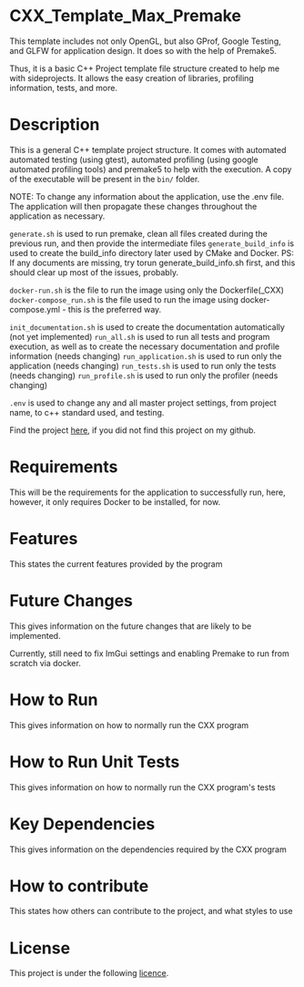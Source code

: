 # CXX_Template_Max_Premake
This template includes not only OpenGL, but also GProf, Google Testing, and GLFW for application design. It does so with the help of Premake5.

Thus, it is a basic C++ Project template file structure created to help me with sideprojects. It allows the easy creation of libraries, profiling information, tests, and more.

# Description
This is a general C++ template project structure. It comes with automated automated testing (using gtest), automated profiling (using google automated profiling tools) and premake5
to help with the execution. A copy of the executable will be present in the <code>bin/</code> folder.

NOTE: To change any information about the application, use the .env file. The application will then propagate these changes throughout the application as necessary.

<code>generate.sh</code> is used to run premake, clean all files created during the previous run, and then provide the intermediate files
<code>generate_build_info</code> is used to create the build_info directory later used by CMake and Docker. 
PS: If any documents are missing, try torun generate_build_info.sh first, and this should clear up most of the issues, probably.

<code>docker-run.sh</code> is the file to run the image using only the Dockerfile(_CXX)
<code>docker-compose_run.sh</code> is the file used to run the image using docker-compose.yml - this is the preferred way.

<code>init_documentation.sh</code> is used to create the documentation automatically (not yet implemented)
<code>run_all.sh</code> is used to run all tests and program execution, as well as to create the necessary documentation and profile information (needs changing)
<code>run_application.sh</code> is used to run only the application (needs changing)
<code>run_tests.sh</code> is used to run only the tests  (needs changing)
<code>run_profile.sh</code> is used to run only the profiler  (needs changing)

<code>.env</code> is used to change any and all master project settings, from project name, to c++ standard used, and testing.

Find the project [here](https://github.com/BenrickSmit/GeneralCXXTemplate), if you did not find this project on my github.

# Requirements
This will be the requirements for the application to successfully run, here, however, it only requires Docker to be installed, for now.

# Features
This states the current features provided by the program

# Future Changes
This gives information on the future changes that are likely to be implemented.

Currently, still need to fix ImGui settings and enabling Premake to run from scratch via docker.

# How to Run
This gives information on how to normally run the CXX program

# How to Run Unit Tests
This gives information on how to normally run the CXX program's tests

# Key Dependencies
This gives information on the dependencies required by the CXX program

# How to contribute
This states how others can contribute to the project, and what styles to use

# License
This project is under the following [licence](LICENSE).

